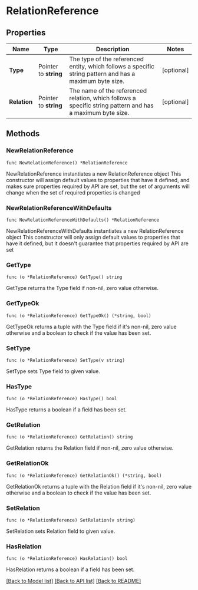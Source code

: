 # RelationReference

## Properties

Name | Type | Description | Notes
------------ | ------------- | ------------- | -------------
**Type** | Pointer to **string** | The type of the referenced entity, which follows a specific string pattern and has a maximum byte size. | [optional] 
**Relation** | Pointer to **string** | The name of the referenced relation, which follows a specific string pattern and has a maximum byte size. | [optional] 

## Methods

### NewRelationReference

`func NewRelationReference() *RelationReference`

NewRelationReference instantiates a new RelationReference object
This constructor will assign default values to properties that have it defined,
and makes sure properties required by API are set, but the set of arguments
will change when the set of required properties is changed

### NewRelationReferenceWithDefaults

`func NewRelationReferenceWithDefaults() *RelationReference`

NewRelationReferenceWithDefaults instantiates a new RelationReference object
This constructor will only assign default values to properties that have it defined,
but it doesn't guarantee that properties required by API are set

### GetType

`func (o *RelationReference) GetType() string`

GetType returns the Type field if non-nil, zero value otherwise.

### GetTypeOk

`func (o *RelationReference) GetTypeOk() (*string, bool)`

GetTypeOk returns a tuple with the Type field if it's non-nil, zero value otherwise
and a boolean to check if the value has been set.

### SetType

`func (o *RelationReference) SetType(v string)`

SetType sets Type field to given value.

### HasType

`func (o *RelationReference) HasType() bool`

HasType returns a boolean if a field has been set.

### GetRelation

`func (o *RelationReference) GetRelation() string`

GetRelation returns the Relation field if non-nil, zero value otherwise.

### GetRelationOk

`func (o *RelationReference) GetRelationOk() (*string, bool)`

GetRelationOk returns a tuple with the Relation field if it's non-nil, zero value otherwise
and a boolean to check if the value has been set.

### SetRelation

`func (o *RelationReference) SetRelation(v string)`

SetRelation sets Relation field to given value.

### HasRelation

`func (o *RelationReference) HasRelation() bool`

HasRelation returns a boolean if a field has been set.


[[Back to Model list]](../README.md#documentation-for-models) [[Back to API list]](../README.md#documentation-for-api-endpoints) [[Back to README]](../README.md)


